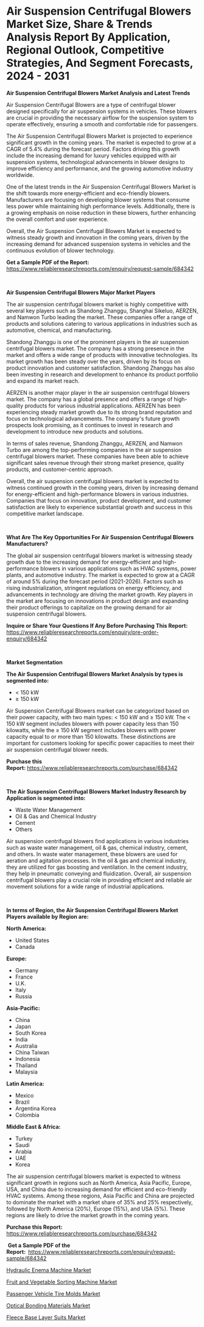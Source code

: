 <p><h1>Air Suspension Centrifugal Blowers Market Size, Share & Trends Analysis Report By Application, Regional Outlook, Competitive Strategies, And Segment Forecasts, 2024 - 2031</h1></p><p><strong>Air Suspension Centrifugal Blowers Market Analysis and Latest Trends</strong></p>
<p><p>Air Suspension Centrifugal Blowers are a type of centrifugal blower designed specifically for air suspension systems in vehicles. These blowers are crucial in providing the necessary airflow for the suspension system to operate effectively, ensuring a smooth and comfortable ride for passengers.</p><p>The Air Suspension Centrifugal Blowers Market is projected to experience significant growth in the coming years. The market is expected to grow at a CAGR of 5.4% during the forecast period. Factors driving this growth include the increasing demand for luxury vehicles equipped with air suspension systems, technological advancements in blower designs to improve efficiency and performance, and the growing automotive industry worldwide.</p><p>One of the latest trends in the Air Suspension Centrifugal Blowers Market is the shift towards more energy-efficient and eco-friendly blowers. Manufacturers are focusing on developing blower systems that consume less power while maintaining high performance levels. Additionally, there is a growing emphasis on noise reduction in these blowers, further enhancing the overall comfort and user experience.</p><p>Overall, the Air Suspension Centrifugal Blowers Market is expected to witness steady growth and innovation in the coming years, driven by the increasing demand for advanced suspension systems in vehicles and the continuous evolution of blower technology.</p></p>
<p><strong>Get a Sample PDF of the Report:&nbsp;</strong> <a href="https://www.reliableresearchreports.com/enquiry/request-sample/684342">https://www.reliableresearchreports.com/enquiry/request-sample/684342</a></p>
<p>&nbsp;</p>
<p><strong>Air Suspension Centrifugal Blowers Major Market Players</strong></p>
<p><p>The air suspension centrifugal blowers market is highly competitive with several key players such as Shandong Zhanggu, Shanghai Sikeluo, AERZEN, and Namwon Turbo leading the market. These companies offer a range of products and solutions catering to various applications in industries such as automotive, chemical, and manufacturing.</p><p>Shandong Zhanggu is one of the prominent players in the air suspension centrifugal blowers market. The company has a strong presence in the market and offers a wide range of products with innovative technologies. Its market growth has been steady over the years, driven by its focus on product innovation and customer satisfaction. Shandong Zhanggu has also been investing in research and development to enhance its product portfolio and expand its market reach.</p><p>AERZEN is another major player in the air suspension centrifugal blowers market. The company has a global presence and offers a range of high-quality products for various industrial applications. AERZEN has been experiencing steady market growth due to its strong brand reputation and focus on technological advancements. The company's future growth prospects look promising, as it continues to invest in research and development to introduce new products and solutions.</p><p>In terms of sales revenue, Shandong Zhanggu, AERZEN, and Namwon Turbo are among the top-performing companies in the air suspension centrifugal blowers market. These companies have been able to achieve significant sales revenue through their strong market presence, quality products, and customer-centric approach.</p><p>Overall, the air suspension centrifugal blowers market is expected to witness continued growth in the coming years, driven by increasing demand for energy-efficient and high-performance blowers in various industries. Companies that focus on innovation, product development, and customer satisfaction are likely to experience substantial growth and success in this competitive market landscape.</p></p>
<p>&nbsp;</p>
<p><strong>What Are The Key Opportunities For Air Suspension Centrifugal Blowers Manufacturers?</strong></p>
<p><p>The global air suspension centrifugal blowers market is witnessing steady growth due to the increasing demand for energy-efficient and high-performance blowers in various applications such as HVAC systems, power plants, and automotive industry. The market is expected to grow at a CAGR of around 5% during the forecast period (2021-2026). Factors such as rising industrialization, stringent regulations on energy efficiency, and advancements in technology are driving the market growth. Key players in the market are focusing on innovations in product design and expanding their product offerings to capitalize on the growing demand for air suspension centrifugal blowers.</p></p>
<p><strong>Inquire or Share Your Questions If Any Before Purchasing This Report:</strong> <a href="https://www.reliableresearchreports.com/enquiry/pre-order-enquiry/684342">https://www.reliableresearchreports.com/enquiry/pre-order-enquiry/684342</a></p>
<p>&nbsp;</p>
<p><strong>Market Segmentation</strong></p>
<p><strong>The Air Suspension Centrifugal Blowers Market Analysis by types is segmented into:</strong></p>
<p><ul><li>< 150 kW</li><li>≥ 150 kW</li></ul></p>
<p><p>Air Suspension Centrifugal Blowers market can be categorized based on their power capacity, with two main types: < 150 kW and ≥ 150 kW. The < 150 kW segment includes blowers with power capacity less than 150 kilowatts, while the ≥ 150 kW segment includes blowers with power capacity equal to or more than 150 kilowatts. These distinctions are important for customers looking for specific power capacities to meet their air suspension centrifugal blower needs.</p></p>
<p><strong>Purchase this Report:&nbsp;</strong><a href="https://www.reliableresearchreports.com/purchase/684342">https://www.reliableresearchreports.com/purchase/684342</a></p>
<p>&nbsp;</p>
<p><strong>The Air Suspension Centrifugal Blowers Market Industry Research by Application is segmented into:</strong></p>
<p><ul><li>Waste Water Management</li><li>Oil & Gas and Chemical Industry</li><li>Cement</li><li>Others</li></ul></p>
<p><p>Air suspension centrifugal blowers find applications in various industries such as waste water management, oil & gas, chemical industry, cement, and others. In waste water management, these blowers are used for aeration and agitation processes. In the oil & gas and chemical industry, they are utilized for gas boosting and ventilation. In the cement industry, they help in pneumatic conveying and fluidization. Overall, air suspension centrifugal blowers play a crucial role in providing efficient and reliable air movement solutions for a wide range of industrial applications.</p></p>
<p>&nbsp;</p>
<p><strong>In terms of Region, the Air Suspension Centrifugal Blowers Market Players available by Region are:</strong></p>
<p>
    <p> <strong> North America: </strong>
        <ul>
            <li>United States</li>
            <li>Canada</li>
        </ul>
        </p> 
    <p> <strong> Europe: </strong>
        <ul>
            <li>Germany</li>
            <li>France</li>
            <li>U.K.</li>
            <li>Italy</li>
            <li>Russia</li>
        </ul>
        </p> 
    <p> <strong> Asia-Pacific: </strong>
        <ul>
            <li>China</li>
            <li>Japan</li>
            <li>South Korea</li>
            <li>India</li>
            <li>Australia</li>
            <li>China Taiwan</li>
            <li>Indonesia</li>
            <li>Thailand</li>
            <li>Malaysia</li>
        </ul>
        </p> 
    <p> <strong> Latin America: </strong>
        <ul>
            <li>Mexico</li>
            <li>Brazil</li>
            <li>Argentina Korea</li>
            <li>Colombia</li>
        </ul>
        </p> 
    <p> <strong> Middle East & Africa: </strong>
        <ul>
            <li>Turkey</li>
            <li>Saudi</li>
            <li>Arabia</li>
            <li>UAE</li>
            <li>Korea</li>
        </ul>
    </p>
    </p>
<p><p>The air suspension centrifugal blowers market is expected to witness significant growth in regions such as North America, Asia Pacific, Europe, USA, and China due to increasing demand for efficient and eco-friendly HVAC systems. Among these regions, Asia Pacific and China are projected to dominate the market with a market share of 35% and 25% respectively, followed by North America (20%), Europe (15%), and USA (5%). These regions are likely to drive the market growth in the coming years.</p></p>
<p><strong>Purchase this Report: </strong><a href="https://www.reliableresearchreports.com/purchase/684342">https://www.reliableresearchreports.com/purchase/684342</a></p>
<p>&nbsp;<strong>Get a Sample PDF of the Report:&nbsp;&nbsp;</strong><a href="https://www.reliableresearchreports.com/enquiry/request-sample/684342">https://www.reliableresearchreports.com/enquiry/request-sample/684342</a></p>
<p><strong></strong></p>
<p><p><a href="https://silk-columnist-571.notion.site/Hydraulic-Enema-Machine-Market-Offers-Provide-Insightful-Data-for-the-Time-Period-from-2024-to-2031--774e1b9ee4e54e63a92153f4fed61e63">Hydraulic Enema Machine Market</a></p><p><a href="https://silk-columnist-571.notion.site/Fruit-and-Vegetable-Sorting-Machine-Market-Centers-on-Aspects-such-as-Market-Growth-Market-Share-M-76faed6e7b56477da0e618a9ba236e0b">Fruit and Vegetable Sorting Machine Market</a></p><p><a href="https://view.publitas.com/reportprime-1/passenger-vehicle-tire-molds-market-size-share-trends-analysis-report-by-material-by-type-by-end-user-by-region-and-segment-forecasts-2024-2031/">Passenger Vehicle Tire Molds Market</a></p><p><a href="https://cat-emmental-94b.notion.site/Optical-Bonding-Materials-Market-Research-Report-The-Key-To-Successful-Business-Strategy-Forecasted-970af27605c74769820224566a4397e6">Optical Bonding Materials Market</a></p><p><a href="https://view.publitas.com/reportprime-1/fleece-base-layer-suits-market-size-market-trends-and-growth-outlook-forecasted-for-period-from-2024-to-2031/">Fleece Base Layer Suits Market</a></p></p>